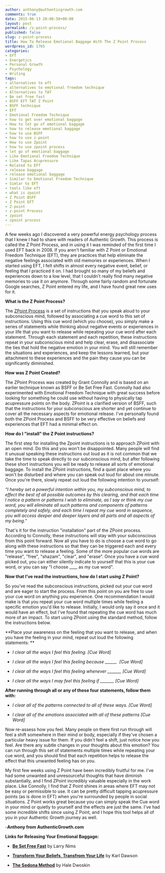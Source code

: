 ```yaml
---
author: anthony@authenticgrowth.com
comments: true
date: 2015-06-13 20:08:50+00:00
layout: post
permalink: /z-point-process/
published: false
slug: z-point-process
title: How To Release Emotional Baggage With The Z Point Process
wordpress_id: 1765
categories:
- EFT
- Energetics
- Personal Growth
- Psychology
- Writing
tags:
- alternatives to eft
- alternatives to emotional freedom technique
- Alternatives to TAT
- Be set free fast
- BSFF EFT TAT Z Point
- BSFF technique
- EFT
- Emotional Freedom Technique
- how to get over emotional baggage
- How to let go of emotional baggage
- how to release emotional baggage
- how to use BSFF
- how to use z-point
- How to use Zpoint
- how to use zpoint process
- let go of emotional baggage
- Like Emotional Freedom Technique
- Like Tapas Acupressure
- Related to EFT
- release baggage
- release emotional baggage
- Similar to Emotional Freedom Technique
- Simlar to EFT
- tools like eft
- what is zpoint
- Z Point BSFF
- Z Point EFT
- Z-point
- z-point Process
- zpoint
- zpoint process
---
```


A few weeks ago I discovered a very powerful energy psychology process that I knew I had to share with readers of Authentic Growth. This process is called the Z Point Process, and in using it I was reminded of the first time I used EFT back in 2008. If you aren't familiar with Z Point or Emotional Freedom Technique (EFT), they are practices that help eliminate the negative feelings associated with old memories or experiences. When I started using EFT, I felt shifts in almost every negative event, belief, or feeling that I practiced it on. I had brought so many of my beliefs and experiences down to a low level, that I couldn't really find many negative memories to use it on anymore. Through some fairly random and fortunate Google searches, Z Point entered my life, and I have found great new uses for it.

**What is the Z Point Process?**

The [ZPoint Process](http://www.acceptingself.com/) is a set of instructions that you speak aloud to your subconscious mind, followed by associating a cue word to this set of instructions. Using this cue word (which you choose), you simply make a series of statements while thinking about negative events or experiences in your life that you want to release while repeating your cue word after each statement. Through each statement and each repetition, these instructions repeat in your subconscious mind and help clear, erase, and disassociate the ties that hold the negative emotion in your mind. You will still remember the situations and experiences, and keep the lessons learned, but your attachment to these experiences and the pain they cause you can be significantly diminished.

**How was Z Point Created?**

The ZPoint Process was created by Grant Connolly and is based on an earlier technique known as BSFF or Be Set Free Fast. Connolly had also experimented with Emotional Freedom Technique with great success before looking for something he could use without having to physically tap acupressure points on the body. ZPoint is a clarified version of BSFF, such that the instructions for your subconscious are shorter and yet continue to cover all the necessary aspects for emotional release. I've personally found both the ZPoint Process and BSFF to be very effective on beliefs and experiences that EFT had a minimal effect on.

**How do I "install" the Z Point instructions?**

The first step for installing the Zpoint instructions is to approach ZPoint with an open mind. Do this and you won't be disappointed. Many people will find it unusual speaking these instructions out loud as it is not common that we take the time to speak directly to our subconscious mind, but after following these short instructions you will be ready to release all sorts of emotional baggage. To install the ZPoint instructions, find a quiet place where you won't be disturbed and where you can speak out loud for about one minute. Once you're there, slowly repeat out loud the following intention to yourself:

_“I hereby set a powerful intention within you, my subconscious mind, to effect the best of all possible outcomes by this clearing, and that each time I notice a pattern or patterns I wish to eliminate, as I say or think my cue word, you will eliminate all such patterns and components of patterns completely and safely, and each time I repeat my cue word in sequence, you will access deeper and deeper layers and all parts and all aspects of my being.”_

That's it for the instruction "installation" part of the ZPoint process. According to Connolly, these instructions will stay with your subconscious from this point forward. Now all you have to do is choose a cue word to go along with these instructions so that they can be triggered each and every time you want to release a feeling. Some of the more popular cue words are "release", "free", "shazam", "clear", and "erase". Once you have a cue word picked out, you can either silently indicate to yourself that this is your cue word, or you can say "I choose ____ as my cue word".

**Now that I've read the instructions, how do I start _using_ Z Point?**

So you've read the subconscious instructions, picked out your cue word and are eager to start the process. From this point on you are free to use your cue word on anything you experience. One recommendation I would make is that you repeat your cue word multiple times while feeling a specific emotion you'd like to release. Initially, I would only say it once and it would have an effect, but I've found that repeating the cue word has much more of an impact. To start using ZPoint using the standard method, follow the instructions below.

**Place your awareness on the feeling that you want to release, and when you have the feeling in your mind, repeat out loud the following statements: **



 	
  * _I clear all the ways I feel this feeling. [Cue Word]_

 	
  * _I clear all the ways I feel this feeling because ______  [Cue Word]_

 	
  * _I clear all the ways I feel this feeling whenever _______ [Cue Word]_

 	
  * _I clear all the ways I may feel this feeling if _______ [Cue Word]_


**After running through all or any of these four statements, follow them with:**



 	
  * _I clear all of the patterns connected to all of these ways. [Cue Word]_

 	
  * _I clear all of the emotions associated with all of these patterns [Cue Word]_


Now re-assess how you feel. Many people on there first run through will feel a shift somewhere in their mind or body, especially if they've chosen a particular heavy issue for them. If you didn't feel a shift, just notice how you feel. Are there any subtle changes in your thoughts about this emotion? You can run through this set of statements multiple times while repeating your cue word, and you should find that each repetition helps to release the effect that this unwanted feeling has on you.

My first few weeks using Z Point have been incredibly fruitful for me. I've had some unwanted and unresourceful thoughts that have diminish substantially, and I find ZPoint incredibly valuable especially in the work place. Like Connolly, I find that Z Point shines in areas where EFT may not be easy or permissible to use. It can be pretty difficult tapping acupressure points (as is done in EFT) when you're surrounded by people in social situations. Z Point works great because you can simply speak the Cue word in your mind or quietly to yourself and the effects are just the same. I've had some incredible shifts since using Z Point, and I hope this tool helps all of you in your Authentic Growth journey as well.

-**Anthony from AuthenticGrowth.com**

**Links for Releasing Your Emotional Baggage:**



 	
  * [**Be Set Free Fast**](http://amzn.to/1G2cxVd) by Larry Nims

 	
  * **[Transform Your Beliefs, Transfrom Your Life](http://amzn.to/1ebLnFA)** by Karl Dawson

 	
  * **[The Sedona Method](http://amzn.to/1Hg5MAg)** by Hale Dwoskin


